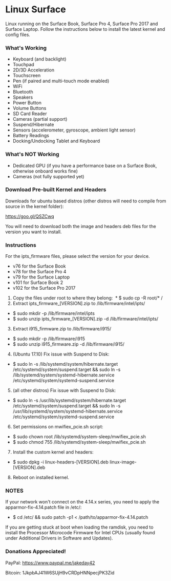 # Linux Surface

Linux running on the Surface Book, Surface Pro 4, Surface Pro 2017 and Surface Laptop. Follow the instructions below to install the latest kernel and config files.


### What's Working

* Keyboard (and backlight)
* Touchpad
* 2D/3D Acceleration
* Touchscreen
* Pen (if paired and multi-touch mode enabled)
* WiFi
* Bluetooth
* Speakers
* Power Button
* Volume Buttons
* SD Card Reader
* Cameras (partial support)
* Suspend/Hibernate
* Sensors (accelerometer, gyroscope, ambient light sensor)
* Battery Readings
* Docking/Undocking Tablet and Keyboard

### What's NOT Working

* Dedicated GPU (if you have a performance base on a Surface Book, otherwise onboard works fine)
* Cameras (not fully supported yet)

### Download Pre-built Kernel and Headers

Downloads for ubuntu based distros (other distros will need to compile from source in the kernel folder):

https://goo.gl/QSZCwq

You will need to download both the image and headers deb files for the version you want to install.

### Instructions

For the ipts_firmware files, please select the version for your device.
* v76 for the Surface Book
* v78 for the Surface Pro 4
* v79 for the Surface Laptop
* v101 for Surface Book 2
* v102 for the Surface Pro 2017

1. Copy the files under root to where they belong:
  * $ sudo cp -R root/* /
2. Extract ipts_firmware_[VERSION].zip to /lib/firmware/intel/ipts/
  * $ sudo mkdir -p /lib/firmware/intel/ipts
  * $ sudo unzip ipts_firmware_[VERSION].zip -d /lib/firmware/intel/ipts/
3. Extract i915_firmware.zip to /lib/firmware/i915/
  * $ sudo mkdir -p /lib/firmware/i915
  * $ sudo unzip i915_firmware.zip -d /lib/firmware/i915/
4. (Ubuntu 17.10) Fix issue with Suspend to Disk:
  * $ sudo ln -s /lib/systemd/system/hibernate.target /etc/systemd/system/suspend.target && sudo ln -s /lib/systemd/system/systemd-hibernate.service /etc/systemd/system/systemd-suspend.service
5. (all other distros) Fix issue with Suspend to Disk:
  * $ sudo ln -s /usr/lib/systemd/system/hibernate.target /etc/systemd/system/suspend.target && sudo ln -s /usr/lib/systemd/system/systemd-hibernate.service /etc/systemd/system/systemd-suspend.service
6. Set permissions on mwifiex_pcie.sh script:
  * $ sudo chown root /lib/systemd/system-sleep/mwifiex_pcie.sh
  * $ sudo chmod 755 /lib/systemd/system-sleep/mwifiex_pcie.sh
7. Install the custom kernel and headers:
  * $ sudo dpkg -i linux-headers-[VERSION].deb linux-image-[VERSION].deb
8. Reboot on installed kernel.

### NOTES

If your network won't connect on the 4.14.x series, you need to apply the apparmor-fix-4.14.patch file in /etc/:
* $ cd /etc/ && sudo patch -p1 < /path/to/apparmor-fix-4.14.patch

If you are getting stuck at boot when loading the ramdisk, you need to install the Processor Microcode Firmware for Intel CPUs (usually found under Additional Drivers in Software and Updates).

### Donations Appreciated!

PayPal: https://www.paypal.me/jakeday42

Bitcoin: 1JkpbAJ41W6SUjH9vCRDpHNNpecjPK3Zid
